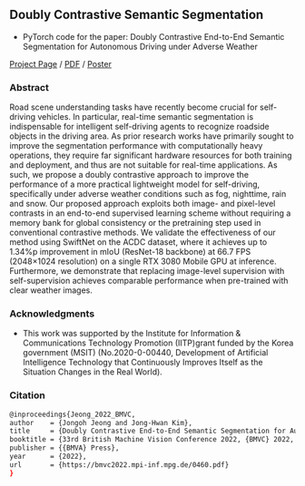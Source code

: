 ## Doubly Contrastive Semantic Segmentation
- PyTorch code for the paper: Doubly Contrastive End-to-End Semantic Segmentation for Autonomous Driving under Adverse Weather

[Project Page](https://bmvc2022.mpi-inf.mpg.de/460/) / [PDF](https://bmvc2022.mpi-inf.mpg.de/0460.pdf) / [Poster](https://bmvc2022.mpi-inf.mpg.de/0460_poster.pdf)

### Abstract
Road scene understanding tasks have recently become crucial for self-driving vehicles. In particular, real-time semantic segmentation is indispensable for intelligent self-driving agents to recognize roadside objects in the driving area. As prior research works have primarily sought to improve the segmentation performance with computationally heavy operations, they require far significant hardware resources for both training and deployment, and thus are not suitable for real-time applications. As such, we propose a doubly contrastive approach to improve the performance of a more practical lightweight model for self-driving, specifically under adverse weather conditions such as fog, nighttime, rain and snow. Our proposed approach exploits both image- and pixel-level contrasts in an end-to-end supervised learning scheme without requiring a memory bank for global consistency or the pretraining step used in conventional contrastive methods. We validate the effectiveness of our method using SwiftNet on the ACDC dataset, where it achieves up to 1.34%p improvement in mIoU (ResNet-18 backbone) at 66.7 FPS (2048×1024 resolution) on a single RTX 3080 Mobile GPU at inference. Furthermore, we demonstrate that replacing image-level supervision with self-supervision achieves comparable performance when pre-trained with clear weather images.

### Acknowledgments

- This  work  was  supported  by  the Institute  for  Information  &  Communications  Technology  Promotion  (IITP)grant funded by the Korea government (MSIT) (No.2020-0-00440, Development of Artificial Intelligence Technology that Continuously Improves Itself as the Situation Changes in the Real World).

### Citation
```bash
@inproceedings{Jeong_2022_BMVC,
author    = {Jongoh Jeong and Jong-Hwan Kim},
title     = {Doubly Contrastive End-to-End Semantic Segmentation for Autonomous Driving under Adverse Weather},
booktitle = {33rd British Machine Vision Conference 2022, {BMVC} 2022, London, UK, November 21-24, 2022},
publisher = {{BMVA} Press},
year      = {2022},
url       = {https://bmvc2022.mpi-inf.mpg.de/0460.pdf}
}
```
